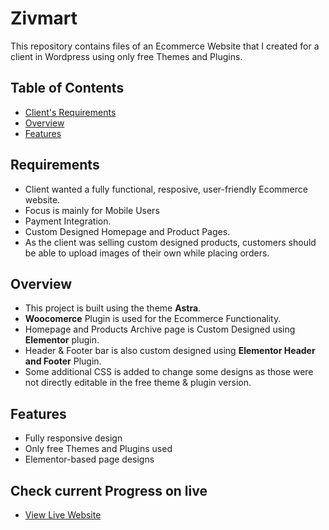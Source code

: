 # Zivmart

This repository contains files of an Ecommerce Website that I created for a client in Wordpress using only free Themes and Plugins.

## Table of Contents

- [Client's Requirements](##requirements)
- [Overview](#overview)
- [Features](#features)

## Requirements
- Client wanted a fully functional, resposive, user-friendly Ecommerce website.
- Focus is mainly for Mobile Users
- Payment Integration.
- Custom Designed Homepage and Product Pages.
- As the client was selling custom designed products, customers should be able to upload images of their own while placing orders.

## Overview

- This project is built using the theme **Astra**.
- **Woocomerce** Plugin is used for the Ecommerce Functionality.
- Homepage and Products Archive page is Custom Designed using **Elementor** plugin.
- Header & Footer bar is also custom designed using **Elementor Header and Footer** Plugin.
- Some additional CSS is added to change some designs as those were not directly editable in the free theme & plugin version.

## Features

- Fully responsive design
- Only free Themes and Plugins used
- Elementor-based page designs

## Check current Progress on live

- [View Live Website](https://zivmart.com/)


